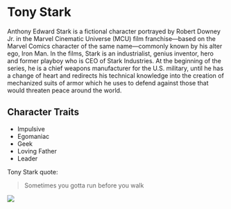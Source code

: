 # Tony Stark

Anthony Edward Stark is a fictional character portrayed by Robert Downey Jr. in the Marvel Cinematic Universe (MCU) film franchise—based on the Marvel Comics character of the same name—commonly known by his alter ego, Iron Man. In the films, Stark is an industrialist, genius inventor, hero and former playboy who is CEO of Stark Industries. At the beginning of the series, he is a chief weapons manufacturer for the U.S. military, until he has a change of heart and redirects his technical knowledge into the creation of mechanized suits of armor which he uses to defend against those that would threaten peace around the world. 

## Character Traits

* Impulsive
* Egomaniac
* Geek
* Loving Father
* Leader

Tony Stark quote:

> Sometimes you gotta run before you walk

<img src="https://en.wikipedia.org/wiki/File:Robert_Downey_Jr._as_Iron_Man_in_Avengers_Infinity_War.jpg"/>